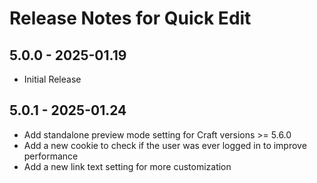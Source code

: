 # Release Notes for Quick Edit

## 5.0.0 - 2025-01.19
- Initial Release

## 5.0.1 - 2025-01.24
- Add standalone preview mode setting for Craft versions >= 5.6.0
- Add a new cookie to check if the user was ever logged in to improve performance
- Add a new link text setting for more customization
